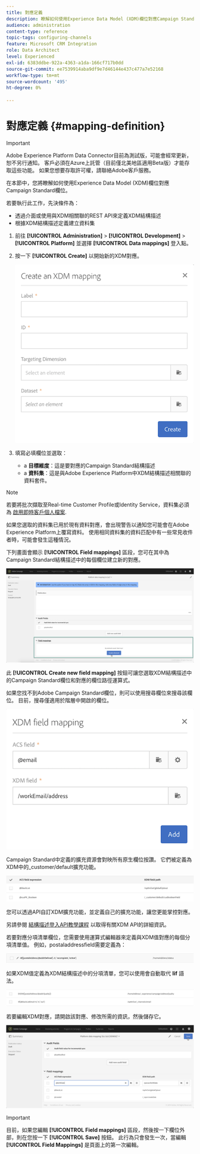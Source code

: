 ```yaml
---
title: 對應定義
description: 瞭解如何使用Experience Data Model (XDM)欄位對應Campaign Standard欄位。
audience: administration
content-type: reference
topic-tags: configuring-channels
feature: Microsoft CRM Integration
role: Data Architect
level: Experienced
exl-id: 6383ddbe-922a-4363-a1da-166cf717b0dd
source-git-commit: ee7539914aba9df9e7d46144e437c477a7e52168
workflow-type: tm+mt
source-wordcount: '495'
ht-degree: 0%

---
```


# 對應定義 {#mapping-definition}

>[!IMPORTANT]
>
>Adobe Experience Platform Data Connector目前為測試版，可能會經常更新，恕不另行通知。 客戶必須在Azure上託管（目前僅北美地區適用Beta版）才能存取這些功能。 如果您想要存取許可權，請聯絡Adobe客戶服務。

在本節中，您將瞭解如何使用Experience Data Model (XDM)欄位對應Campaign Standard欄位。

若要執行此工作，先決條件為：

* 透過介面或使用與XDM相關聯的REST API來定義XDM結構描述
* 根據XDM結構描述定義建立資料集

1. 前往 **[!UICONTROL Administration]** > **[!UICONTROL Development]** > **[!UICONTROL Platform]** 並選擇 **[!UICONTROL Data mappings]** 登入點。

1. 按一下 **[!UICONTROL Create]** 以開始新的XDM對應。

   ![](assets/aep_createmapping.png)

1. 填寫必填欄位並選取：

   * a **目標維度**：這是要對應的Campaign Standard結構描述
   * a **資料集**：這是與Adobe Experience Platform中XDM結構描述相關聯的資料套件。

>[!NOTE]
>
>若要將批次擷取至Real-time Customer Profile或Identity Service，資料集必須為 [啟用即時客戶個人檔案](https://experienceleague.adobe.com/docs/experience-platform/rtcdp/intro/get-started.html).
>
>如果您選取的資料集已用於現有資料對應，會出現警告以通知您可能會在Adobe Experience Platform上覆寫資料。 使用相同資料集的資料匹配中有一些常見收件者時，可能會發生這種情況。

下列畫面會顯示 **[!UICONTROL Field mappings]** 區段，您可在其中為Campaign Standard結構描述中的每個欄位建立新的對應。

![](assets/aep_fieldmappings.png)

此 **[!UICONTROL Create new field mapping]** 按鈕可讓您選取XDM結構描述中的Campaign Standard欄位和對應的欄位路徑運算式。

如果您找不到Adobe Campaign Standard欄位，則可以使用搜尋欄位來搜尋該欄位。 目前，搜尋僅適用於階層中開啟的欄位。

![](assets/aep_mapfield.png)

Campaign Standard中定義的擴充資源會對映所有原生欄位按讚。 它們被定義為XDM中的_customer/default擴充功能。

![](assets/aep_fieldscusmapping.png)

您可以透過API自訂XDM擴充功能，並定義自己的擴充功能，讓您更能掌控對應。

另請參閱 [結構描述登入API教學課程](https://experienceleague.adobe.com/docs/experience-platform/xdm/api/getting-started.html) 以取得有關XDM API的詳細資訊。

若要對應分項清單欄位，您需要使用運算式編輯器來定義與XDM值對應的每個分項清單值。 例如，postaladdressfield需要定義為：

![](assets/aep_enummapping.png)

如果XDM值定義為XDM結構描述中的分項清單，您可以使用會自動取代 **lif** 語法。

![](assets/aep_enummappingexdm.png)

若要編輯XDM對應，請開啟該對應、修改所需的資訊，然後儲存它。

![](assets/aep_editmapping.png)

>[!IMPORTANT]
>
>目前，如果您編輯 **[!UICONTROL Field mappings]** 區段，然後按一下欄位外部，則在您按一下 **[!UICONTROL Save]** 按鈕。 此行為只會發生一次，當編輯 **[!UICONTROL Field Mappings]** 是頁面上的第一次編輯。

